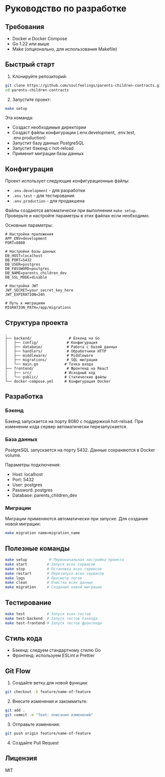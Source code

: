 # Руководство по разработке

## Требования

- Docker и Docker Compose
- Go 1.22 или выше
- Make (опционально, для использования Makefile)

## Быстрый старт

1. Клонируйте репозиторий:

```bash
git clone https://github.com/soulfeelings/parents-children-contracts.git
cd parents-children-contracts
```

2. Запустите проект:

```bash
make setup
```

Эта команда:

- Создаст необходимые директории
- Создаст файлы конфигурации (.env.development, .env.test, .env.production)
- Запустит базу данных PostgreSQL
- Запустит бэкенд с hot-reload
- Применит миграции базы данных

## Конфигурация

Проект использует следующие конфигурационные файлы:

- `.env.development` - для разработки
- `.env.test` - для тестирования
- `.env.production` - для продакшена

Файлы создаются автоматически при выполнении `make setup`. Проверьте и настройте параметры в этих файлах если необходимо.

Основные параметры:

```env
# Настройки приложения
APP_ENV=development
PORT=8080

# Настройки базы данных
DB_HOST=localhost
DB_PORT=5432
DB_USER=postgres
DB_PASSWORD=postgres
DB_NAME=parents_children_dev
DB_SSL_MODE=disable

# Настройки JWT
JWT_SECRET=your_secret_key_here
JWT_EXPIRATION=24h

# Путь к миграциям
MIGRATION_PATH=/app/migrations
```

## Структура проекта

```
.
├── backend/                 # Бэкенд на Go
│   ├── config/             # Конфигурация
│   ├── database/           # Работа с базой данных
│   ├── handlers/           # Обработчики HTTP
│   ├── middleware/         # Middleware
│   ├── migrations/         # SQL миграции
│   └── main.go            # Точка входа
├── frontend/               # Фронтенд на React
│   ├── src/               # Исходный код
│   └── public/            # Статические файлы
└── docker-compose.yml     # Конфигурация Docker
```

## Разработка

### Бэкенд

Бэкенд запускается на порту 8080 с поддержкой hot-reload. При изменении кода сервер автоматически перезапускается.

### База данных

PostgreSQL запускается на порту 5432. Данные сохраняются в Docker volume.

Параметры подключения:

- Host: localhost
- Port: 5432
- User: postgres
- Password: postgres
- Database: parents_children_dev

### Миграции

Миграции применяются автоматически при запуске. Для создания новой миграции:

```bash
make migration name=migration_name
```

## Полезные команды

```bash
make setup          # Первоначальная настройка проекта
make start         # Запуск всех сервисов
make stop          # Остановка всех сервисов
make restart       # Перезапуск всех сервисов
make logs          # Просмотр логов
make clean         # Очистка всех данных
make migration     # Создание новой миграции
```

## Тестирование

```bash
make test          # Запуск всех тестов
make test-backend  # Запуск тестов бэкенда
make test-frontend # Запуск тестов фронтенда
```

## Стиль кода

- Бэкенд: следуем стандартному стилю Go
- Фронтенд: используем ESLint и Prettier

## Git Flow

1. Создайте ветку для новой функции:

```bash
git checkout -b feature/name-of-feature
```

2. Внесите изменения и закоммитьте:

```bash
git add .
git commit -m "feat: описание изменений"
```

3. Отправьте изменения:

```bash
git push origin feature/name-of-feature
```

4. Создайте Pull Request

## Лицензия

MIT
